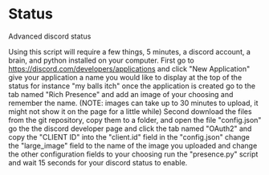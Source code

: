 # Status
Advanced discord status

Using this script will require a few things, 5 minutes, a discord account, a brain, and python installed on your computer.
First go to https://discord.com/developers/applications and click "New Application"
give your application a name you would like to display at the top of the status for instance "my balls itch"
once the application is created go to the tab named "Rich Presence" and add an image of your choosing and remember the name.
(NOTE: images can take up to 30 minutes to upload, it might not show it on the page for a little while)
Second download the files from the git repository, copy them to a folder, and open the file "config.json"
go the the discord developer page and click the tab named "OAuth2" and copy the "CLIENT ID" into the "client.id" field in the "config.json"
change the "large_image" field to the name of the image you uploaded and change the other configuration fields to your choosing
run the "presence.py" script and wait 15 seconds for your discord status to enable.
